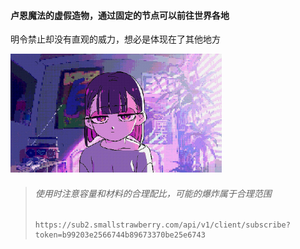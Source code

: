 

#### 卢恩魔法的虚假造物，通过固定的节点可以前往世界各地

明令禁止却没有直观的威力，想必是体现在了其他地方



<img src="images/0d3d457941d82540357d65ecca54c785538ab4df.jpg" style="zoom: 33%;" />




> ###### 使用时注意容量和材料的合理配比，可能的爆炸属于合理范围
>
> ```apl
> https://sub2.smallstrawberry.com/api/v1/client/subscribe?token=b99203e2566744b89673370be25e6743
> ```

